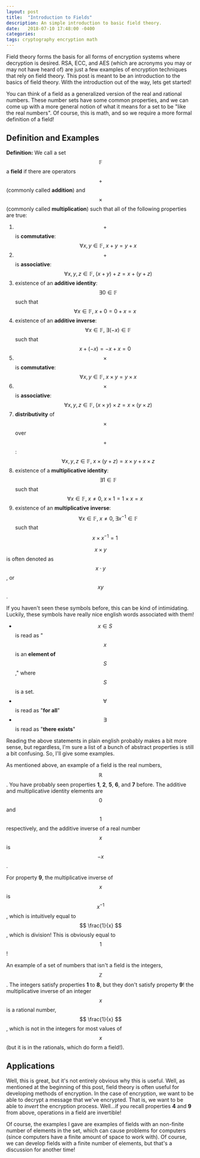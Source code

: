 ```yaml
---
layout: post
title:  "Introduction to Fields"
description: An simple introduction to basic field theory.
date:   2018-07-10 17:48:00 -0400
categories:
tags: cryptography encryption math
---
```

<script type="text/javascript" async
  src="https://cdn.mathjax.org/mathjax/latest/MathJax.js?config=TeX-MML-AM_CHTML">
</script>

Field theory forms the basis for all forms of encryption systems where decryption is desired.
RSA, ECC, and AES (which are acronyms you may or may not have heard of)
are just a few examples of encryption techniques that rely on field theory.
This post is meant to be an introduction to the basics of field theory. With the
introduction out of the way, lets get started!

You can think of a field as a generalized version of the real and rational numbers.
These number sets have some common properties, and we can come up with a more general notion
of what it means for a set to be "like the real numbers". Of course, this is math,
and so we require a more formal definition of a field!

## Definition and Examples

**Definition:** We call a set $$ \mathbb{F} $$ a **field** if there are operators $$ + $$
(commonly called **addition**) and $$ \times $$ (commonly called **multiplication**)
such that all of the following properties are true:

1. $$ + $$ is **commutative**: $$ \quad \forall x, y\in\mathbb{F}, \; x + y = y + x $$   
2. $$ + $$ is **associative**: $$ \quad  \forall x, y, z\in\mathbb{F}, \; (x + y) + z = x + (y + z) $$    
3. existence of an **additive identity**: $$ \quad \exists 0 \in\mathbb{F} $$ such that $$ \forall x\in\mathbb{F}, \; x + 0 = 0 + x = x $$
4. existence of an **additive inverse**: $$ \quad \forall x \in\mathbb{F}, \; \exists (-x) \in \mathbb{F} $$
   such that $$ x + (-x) = -x + x = 0 $$
5. $$ \times $$ is **commutative**: $$ \quad \forall x, y\in\mathbb{F}, \; x \times y = y \times x $$    
6. $$ \times $$ is **associative**: $$ \quad \forall x, y, z\in\mathbb{F}, \; (x \times y) \times z = x \times (y \times z) $$    
7. **distributivity** of $$ \times $$ over $$ + $$: $$ \quad \forall x, y, z \in \mathbb{F}, \; x \times (y + z) = x \times y + x \times z $$
8. existence of a **multiplicative identity**: $$ \quad \exists 1 \in\mathbb{F} $$ such that
   $$ \forall x\in\mathbb{F}, \; x \neq 0, \; x \times 1 = 1 \times x = x $$
9. existence of an **multiplicative inverse**: $$ \quad \forall x \in\mathbb{F}, \; x \neq 0, \; \exists x^{-1} \in\mathbb{F} $$
   such that $$ x \times x^{-1} = 1 $$

$$ x \times y $$ is often denoted as $$ x \cdot y $$, or $$ xy $$.

If you haven't seen these symbols before, this can be kind of intimidating.
Luckily, these symbols have really nice english words associated with them!

 - $$ x\in S $$ is read as "$$ x $$ is an **element of** $$ S $$," where $$ S $$ is a set.
 - $$ \forall $$ is read as "**for all**"
 - $$ \exists $$ is read as "**there exists**"

Reading the above statements in plain english probably makes a bit more sense, but regardless,
I'm sure a list of a bunch of abstract properties is still a bit confusing.
So, I'll give some examples.

As mentioned above, an example of a field is the real numbers, $$ \mathbb{R} $$. You have probably seen properties
**1**, **2**, **5**, **6**, and **7** before. The additive and multiplicative identity elements are $$ 0 $$ and $$ 1 $$
respectively, and the additive inverse of a real number $$ x $$ is $$ -x $$.

For property **9**, the multiplicative inverse of $$ x $$ is $$ x^{-1} $$, which is intuitively equal to
$$ \frac{1}{x} $$, which is division! This is obviously equal to $$ 1 $$!

An example of a set of numbers that isn't a field is the integers, $$ \mathbb{Z} $$.
The integers satisfy properties **1** to **8**, but they don't satisfy property **9**! the multiplicative
inverse of an integer $$ x $$ is a rational number, $$ \frac{1}{x} $$, which is not in the integers for
most values of $$ x $$ (but it is in the rationals, which do form a field!).

## Applications

Well, this is great, but it's not entirely obvious why this is useful. Well, as mentioned at the beginning of this post,
field theory is often useful for developing methods of encryption. In the case of encryption,
we want to be able to decrypt a message that we've encrypted. That is, we want to be able to
_invert_ the encryption process. Well...if you recall properties **4** and **9** from above,
operations in a field are invertible!

Of course, the examples I gave are examples of fields
with an non-finite number of elements in the set, which can cause problems for computers
(since computers have a finite amount of space to work with). Of course, we can develop fields with
a finite number of elements, but that's a discussion for another time!

